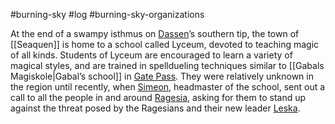 #burning-sky #log #burning-sky-organizations

At the end of a swampy isthmus on [Dassen](Dassen.md)’s southern tip, the town of [[Seaquen]] is home to a school called Lyceum, devoted to teaching magic of all kinds. Students of Lyceum are encouraged to learn a variety of magical styles, and are trained in spelldueling techniques similar to [[Gabals Magiskole|Gabal’s school]] in [Gate Pass](Gate%20Pass.md). They were relatively unknown in the region until recently, when [Simeon](Simeon%20Gohannach.md), headmaster of the school, sent out a call to all the people in and around [Ragesia](Ragesia.md), asking for them to stand up against the
threat posed by the Ragesians and their new leader [Leska](Leska.md).
